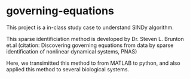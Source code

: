 # governing-equations
This project is a in-class study case to understand SINDy algorithm. 

This sparse identificiation method is developed by Dr. Steven L. Brunton et.al (citation: Discovering governing equations from data by sparse identification of nonlinear dynamical systems, PNAS)

Here, we transimitted this method to from MATLAB to python, and also applied this method to several biological systems.
